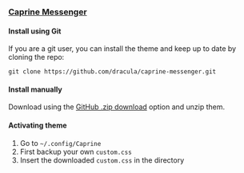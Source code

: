 ### [Caprine Messenger](https://sindresorhus.com/caprine/)

#### Install using Git

If you are a git user, you can install the theme and keep up to date by cloning the repo:

    git clone https://github.com/dracula/caprine-messenger.git

#### Install manually

Download using the [GitHub .zip download](https://github.com/dracula/caprine-messenger/archive/master.zip) option and unzip them.

#### Activating theme

1. Go to `~/.config/Caprine`
2. First backup your own `custom.css`
3. Insert the downloaded `custom.css` in the directory
